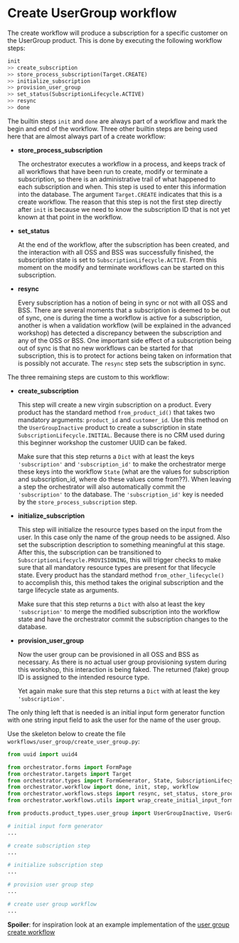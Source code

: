 # Create UserGroup workflow

The create workflow will produce a subscription for a specific customer on the
UserGroup product. This is done by executing the following workflow steps:

```python
init
>> create_subscription
>> store_process_subscription(Target.CREATE)
>> initialize_subscription
>> provision_user_group
>> set_status(SubscriptionLifecycle.ACTIVE)
>> resync
>> done
```

The builtin steps `init` and `done` are always part of a workflow and mark the
begin and end of the workflow. Three other builtin steps are being used here
that are almost always part of a create workflow:

*   **store_process_subscription** 

    The orchestrator executes a workflow in a process, and keeps track of all
    workflows that have been run to create, modify or terminate a subscription,
    so there is an administrative trail of what happened to each subscription
    and when.  This step is used to enter this information into the database.
    The argument `Target.CREATE` indicates that this is a create workflow. The
    reason that this step is not the first step directly after `init` is
    because we need to know the subscription ID that is not yet known at that
    point in the workflow.

*   **set_status**

    At the end of the workflow, after the subscription has been created, and
    the interaction with all OSS and BSS was successfully finished, the
    subscription state is set to `SubscriptionLifecycle.ACTIVE`. From this
    moment on the modify and terminate workflows can be started on this
    subscription.

*   **resync**

    Every subscription has a notion of being in sync or not with all OSS and
    BSS. There are several moments that a subscription is deemed to be out of
    sync, one is during the time a workflow is active for a subscription,
    another is when a validation workflow (will be explained in the advanced
    workshop) has detected a discrepancy between the subscription and any of
    the OSS or BSS. One important side effect of a subscription being out of
    sync is that no new workflows can be started for that subscription, this is
    to protect for actions being taken on information that is possibly not
    accurate. The `resync` step sets the subscription in sync.

The three remaining steps are custom to this workflow:

*   **create_subscription**

    This step will create a new virgin subscription on a product. Every product
    has the standard method `from_product_id()` that takes two mandatory
    arguments: `product_id` and `customer_id`. Use this method on the
    `UserGroupInactive` product to create a subscription in state
    `SubscriptionLifecycle.INITIAL`. Because there is no CRM used during this
    beginner workshop the customer UUID can be faked.

    Make sure that this step returns a `Dict` with at least the keys
    `'subscription'` and `'subscription_id'` to make the orchestrator merge
    these keys into the workflow `State` (what are the values for subscription and subscription_id, where do these values come from??). When leaving a step the orchestrator
    will also automatically commit the `'subscription'` to the database. The
    `'subscription_id'` key is needed by the `store_process_subscription` step.

*   **initialize_subscription**

    This step will initialize the resource types based on the input from the
    user. In this case only the name of the group needs to be assigned. Also
    set the subscription description to something meaningful at this stage.
    After this, the subscription can be transitioned to
    `SubscriptionLifecycle.PROVISIONING`, this will trigger checks to make sure
    that all mandatory resource types are present for that lifecycle state.
    Every product has the standard method `from_other_lifecycle()` to
    accomplish this, this method takes the original subscription and the targe
    lifecycle state as arguments.

    Make sure that this step returns a `Dict` with also at least the key
    `'subscription'` to merge the modified subscription into the workflow state
    and have the orchestrator commit the subscription changes to the database.

*  **provision_user_group**

    Now the user group can be provisioned in all OSS and BSS as necessary.  As
    there is no actual user group provisioning system during this workshop,
    this interaction is being faked. The returned (fake) group ID is assigned
    to the intended resource type.

    Yet again make sure that this step returns a `Dict` with at least the key
    `'subscription'`.

The only thing left that is needed is an initial input form generator function
with one string input field to ask the user for the name of the user group.

Use the skeleton below to create the file
`workflows/user_group/create_user_group.py`:

```python
from uuid import uuid4

from orchestrator.forms import FormPage
from orchestrator.targets import Target
from orchestrator.types import FormGenerator, State, SubscriptionLifecycle, UUIDstr
from orchestrator.workflow import done, init, step, workflow
from orchestrator.workflows.steps import resync, set_status, store_process_subscription
from orchestrator.workflows.utils import wrap_create_initial_input_form

from products.product_types.user_group import UserGroupInactive, UserGroupProvisioning

# initial input form generator
...

# create subscription step
...

# initialize subscription step
...

# provision user group step
...

# create user group workflow
...
```

**Spoiler**: for inspiration look at an example implementation of the [user
group create workflow ](https://github.com/workfloworchestrator/example-orchestrator-beginner/blob/main/workflows/user_group/create_user_group.py)


